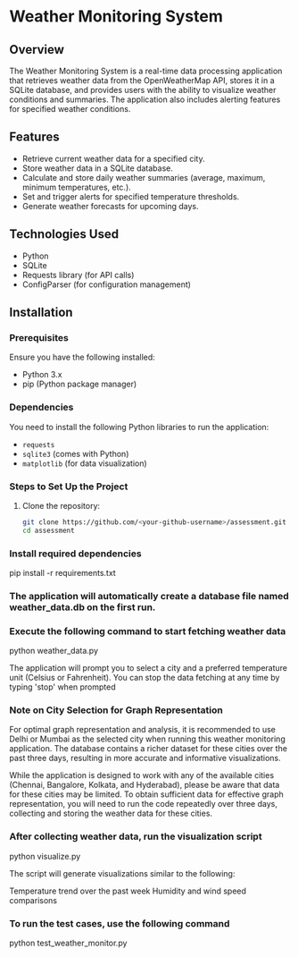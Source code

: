# Weather Monitoring System

## Overview
The Weather Monitoring System is a real-time data processing application that retrieves weather data from the OpenWeatherMap API, stores it in a SQLite database, and provides users with the ability to visualize weather conditions and summaries. The application also includes alerting features for specified weather conditions.

## Features
- Retrieve current weather data for a specified city.
- Store weather data in a SQLite database.
- Calculate and store daily weather summaries (average, maximum, minimum temperatures, etc.).
- Set and trigger alerts for specified temperature thresholds.
- Generate weather forecasts for upcoming days.

## Technologies Used
- Python
- SQLite
- Requests library (for API calls)
- ConfigParser (for configuration management)

## Installation

### Prerequisites
Ensure you have the following installed:
- Python 3.x
- pip (Python package manager)

### Dependencies
You need to install the following Python libraries to run the application:
- `requests`
- `sqlite3` (comes with Python)
- `matplotlib` (for data visualization)

### Steps to Set Up the Project
1. Clone the repository:
   ```bash
   git clone https://github.com/<your-github-username>/assessment.git
   cd assessment

### Install required dependencies
pip install -r requirements.txt

### The application will automatically create a database file named weather_data.db on the first run.

### Execute the following command to start fetching weather data
python weather_data.py

The application will prompt you to select a city and a preferred temperature unit (Celsius or Fahrenheit).
You can stop the data fetching at any time by typing 'stop' when prompted

### Note on City Selection for Graph Representation
For optimal graph representation and analysis, it is recommended to use Delhi or Mumbai as the selected city when running this weather monitoring application. The database contains a richer dataset for these cities over the past three days, resulting in more accurate and informative visualizations.

While the application is designed to work with any of the available cities (Chennai, Bangalore, Kolkata, and Hyderabad), please be aware that data for these cities may be limited. To obtain sufficient data for effective graph representation, you will need to run the code repeatedly over three days, collecting and storing the weather data for these cities.



### After collecting weather data, run the visualization script
python visualize.py

The script will generate visualizations similar to the following:

Temperature trend over the past week
Humidity and wind speed comparisons

### To run the test cases, use the following command
python test_weather_monitor.py

